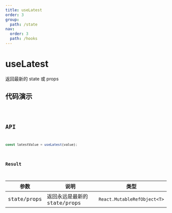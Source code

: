 ```yaml
---
title: useLatest
order: 3
group:
  path: /state
nav:
  order: 3
  path: /hooks
---
```


# useLatest

返回最新的 state 或 props

## 代码演示

<code src='./demos/demo1.tsx' />

## API

```ts
const latestValue = useLatest(value);
```

### Result

| 参数        | 说明                         | 类型                        |
| ----------- | ---------------------------- | --------------------------- |
| state/props | 返回永远是最新的 state/props | `React.MutableRefObject<T>` |
